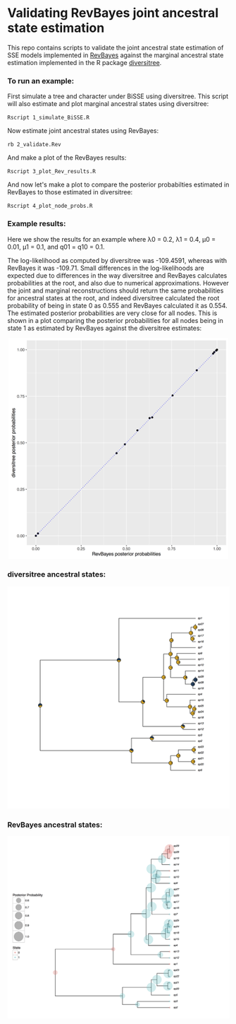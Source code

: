 
# Validating RevBayes joint ancestral state estimation

This repo contains scripts to validate the joint ancestral state
estimation of SSE models implemented in [RevBayes](http://revbayes.com)
against the marginal ancestral state
estimation implemented in the R package [diversitree](http://www.zoology.ubc.ca/prog/diversitree/).

### To run an example:

First simulate a tree and character under BiSSE using diversitree. This script will also estimate 
and plot marginal ancestral states using diversitree:

```
Rscript 1_simulate_BiSSE.R
```

Now estimate joint ancestral states using RevBayes:

```
rb 2_validate.Rev
```

And make a plot of the RevBayes results:

```
Rscript 3_plot_Rev_results.R
```

And now let's make a plot to compare the posterior probabilties estimated
in RevBayes to those estimated in diversitree:

```
Rscript 4_plot_node_probs.R
```

### Example results:

Here we show the results for an example where λ0 = 0.2, λ1 = 0.4, µ0 = 0.01, µ1 = 0.1, 
and q01 = q10 = 0.1.

The log-likelihood as computed by diversitree was -109.4591,
whereas with RevBayes it was -109.71.
Small differences in the log-likelihoods are expected due to differences
in the way diversitree and RevBayes calculates probabilities at the root,
and also due to numerical approximations.
However the joint and marginal reconstructions should return the same probabilities 
for ancestral states at the root, and indeed
diversitree calculated the root probability of being in state 0 as 0.555
and RevBayes calculated it as 0.554. 
The estimated posterior probabilities are very close for all nodes.
This is shown in a plot comparing
the posterior probabilities for all nodes being in state 1 
as estimated by RevBayes against the diversitree estimates:

<p align="center">
<img src="results/posteriors_plot.jpg" width="500px"/>
</p>

### diversitree ancestral states:

<p align="center">
<img src="results/diversitree_ancestral_states.jpg" width="700px"/>
</p>

### RevBayes ancestral states:

![RevBayes plot](results/revbayes_ancestral_states.jpg)

